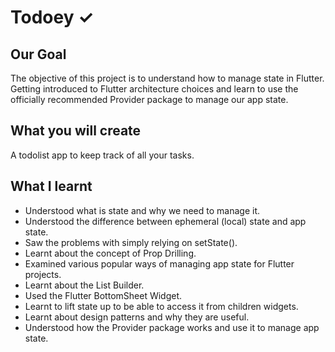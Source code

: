 # Todoey ✓

## Our Goal

The objective of this project is to understand how to manage state in Flutter. Getting introduced to Flutter architecture choices and learn to use the officially recommended Provider package to manage our app state.


## What you will create

A todolist app to keep track of all your tasks.

## What I learnt

- Understood what is state and why we need to manage it.
- Understood the difference between ephemeral (local) state and app state.
- Saw the problems with simply relying on setState().
- Learnt about the concept of Prop Drilling.
- Examined various popular ways of managing app state for Flutter projects.
- Learnt about the List Builder.
- Used the Flutter BottomSheet Widget.
- Learnt to lift state up to be able to access it from children widgets.
- Learnt about design patterns and why they are useful.
- Understood how the Provider package works and use it to manage app state.
